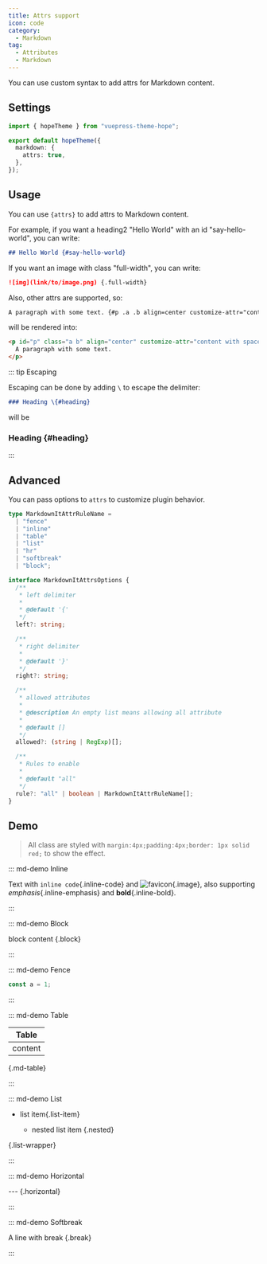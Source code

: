 ```yaml
---
title: Attrs support
icon: code
category:
  - Markdown
tag:
  - Attributes
  - Markdown
---
```


You can use custom syntax to add attrs for Markdown content.

<!-- more -->

## Settings

```ts twoslash {5} title=".vuepress/theme.ts"
import { hopeTheme } from "vuepress-theme-hope";

export default hopeTheme({
  markdown: {
    attrs: true,
  },
});
```

## Usage

You can use `{attrs}` to add attrs to Markdown content.

For example, if you want a heading2 "Hello World" with an id "say-hello-world", you can write:

```md
## Hello World {#say-hello-world}
```

If you want an image with class "full-width", you can write:

```md
![img](link/to/image.png) {.full-width}
```

Also, other attrs are supported, so:

```md
A paragraph with some text. {#p .a .b align=center customize-attr="content with spaces"}
```

will be rendered into:

```html
<p id="p" class="a b" align="center" customize-attr="content with spaces">
  A paragraph with some text.
</p>
```

::: tip Escaping

Escaping can be done by adding `\` to escape the delimiter:

```md
### Heading \{#heading}
```

will be

### Heading \{#heading}

:::

## Advanced

You can pass options to `attrs` to customize plugin behavior.

```ts
type MarkdownItAttrRuleName =
  | "fence"
  | "inline"
  | "table"
  | "list"
  | "hr"
  | "softbreak"
  | "block";

interface MarkdownItAttrsOptions {
  /**
   * left delimiter
   *
   * @default '{'
   */
  left?: string;

  /**
   * right delimiter
   *
   * @default '}'
   */
  right?: string;

  /**
   * allowed attributes
   *
   * @description An empty list means allowing all attribute
   *
   * @default []
   */
  allowed?: (string | RegExp)[];

  /**
   * Rules to enable
   *
   * @default "all"
   */
  rule?: "all" | boolean | MarkdownItAttrRuleName[];
}
```

## Demo

> All class are styled with `margin:4px;padding:4px;border: 1px solid red;` to show the effect.

::: md-demo Inline

Text with `inline code`{.inline-code} and ![favicon](/favicon.ico){.image}, also supporting _emphasis_{.inline-emphasis} and **bold**{.inline-bold}.

:::

::: md-demo Block

block content {.block}

:::

::: md-demo Fence

```js {.fence}
const a = 1;
```

:::

::: md-demo Table

| Table   |
| ------- |
| content |

{.md-table}

:::

::: md-demo List

- list item{.list-item}

  - nested list item
    {.nested}

{.list-wrapper}

:::

::: md-demo Horizontal

--- {.horizontal}

:::

::: md-demo Softbreak

A line with break
{.break}

:::

<style scope>
.block,
.break,
.horizontal,
.image,
.inline-code,
.list-wrapper,
.list-item,
.nested,
.inline-emphasis,
.inline-bold,
.md-table,
.fence {
  margin: 4px;
  padding: 4px;
  border: 1px solid red;
}
</style>
